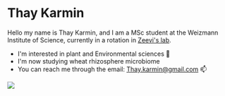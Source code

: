 # Thay Karmin

Hello my name is Thay Karmin, and I am a MSc student at the Weizmann Institute of Science, currently in a rotation in [Zeevi's lab](https://www.zeevilab.com).
- I'm interested in plant and Environmental sciences 🌱
- I'm now studying wheat rhizosphere microbiome
- You can reach me through the email: Thay.karmin@gmail.com 📫 

![](https://static.toiimg.com/thumb/msid-100097070,imgsize-48522,width-400,resizemode-4/100097070.jpg)


